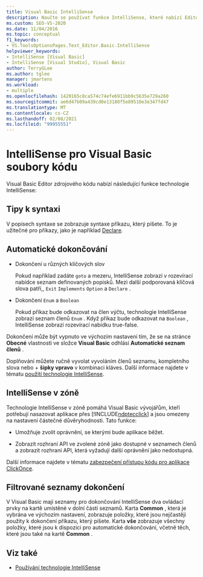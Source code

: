 ```yaml
---
title: Visual Basic IntelliSense
description: Naučte se používat funkce IntelliSense, které nabízí Editor zdrojového kódu Visual Basic.
ms.custom: SEO-VS-2020
ms.date: 11/04/2016
ms.topic: conceptual
f1_keywords:
- VS.ToolsOptionsPages.Text_Editor.Basic.IntelliSense
helpviewer_keywords:
- IntelliSense [Visual Basic]
- IntelliSense [Visual Studio], Visual Basic
author: TerryGLee
ms.author: tglee
manager: jmartens
ms.workload:
- multiple
ms.openlocfilehash: 1420165c8ca574c74efe6911bb9c5635e729a260
ms.sourcegitcommit: ae6d47b09a439cd0e13180f5e89510e3e347fd47
ms.translationtype: MT
ms.contentlocale: cs-CZ
ms.lasthandoff: 02/08/2021
ms.locfileid: "99955551"
---
```

# <a name="intellisense-for-visual-basic-code-files"></a>IntelliSense pro Visual Basic soubory kódu

Visual Basic Editor zdrojového kódu nabízí následující funkce technologie IntelliSense:

## <a name="syntax-tips"></a>Tipy k syntaxi

V popisech syntaxe se zobrazuje syntaxe příkazu, který píšete. To je užitečné pro příkazy, jako je například [Declare](/dotnet/visual-basic/language-reference/statements/declare-statement).

## <a name="automatic-completion"></a>Automatické dokončování

- Dokončení u různých klíčových slov

     Pokud například zadáte `goto` a mezeru, IntelliSense zobrazí v rozevírací nabídce seznam definovaných popisků. Mezi další podporovaná klíčová slova patří,, `Exit` `Implements` `Option` a `Declare` .

- Dokončení `Enum` a `Boolean`

    Pokud příkaz bude odkazovat na člen výčtu, technologie IntelliSense zobrazí seznam členů `Enum` . Když příkaz bude odkazovat na `Boolean` , IntelliSense zobrazí rozevírací nabídku true-false.

Dokončení může být vypnuto ve výchozím nastavení tím, že se na stránce **Obecné** vlastnosti ve složce **Visual Basic** odhlásí **Automatické seznam členů** .

Doplňování můžete ručně vyvolat vyvoláním členů seznamu, kompletního slova nebo  + **šipky vpravo** v kombinaci kláves. Další informace najdete v tématu [použití technologie IntelliSense](../ide/using-intellisense.md).

## <a name="intellisense-in-zone"></a>IntelliSense v zóně

Technologie IntelliSense v zóně pomáhá Visual Basic vývojářům, kteří potřebují nasazovat aplikace přes [!INCLUDE[ndptecclick](../deployment/includes/ndptecclick_md.md)] a jsou omezeny na nastavení částečné důvěryhodnosti. Tato funkce:

- Umožňuje zvolit oprávnění, se kterými bude aplikace běžet.

- Zobrazit rozhraní API ve zvolené zóně jako dostupné v seznamech členů a zobrazit rozhraní API, která vyžadují další oprávnění jako nedostupná.

Další informace najdete v tématu [zabezpečení přístupu kódu pro aplikace ClickOnce](../deployment/code-access-security-for-clickonce-applications.md).

## <a name="filtered-completion-lists"></a>Filtrované seznamy dokončení

V Visual Basic mají seznamy pro dokončování IntelliSense dva ovládací prvky na kartě umístěné v dolní části seznamů. Karta **Common** , která je vybrána ve výchozím nastavení, zobrazuje položky, které jsou nejčastěji použity k dokončení příkazu, který píšete. Karta **vše** zobrazuje všechny položky, které jsou k dispozici pro automatické dokončování, včetně těch, které jsou také na kartě **Common** .

## <a name="see-also"></a>Viz také

- [Používání technologie IntelliSense](../ide/using-intellisense.md)
